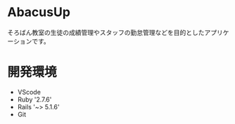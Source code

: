 # AbacusUp
そろばん教室の生徒の成績管理やスタッフの勤怠管理などを目的としたアプリケーションです。

# 開発環境
* VScode
* Ruby '2.7.6'
* Rails '~> 5.1.6'
* Git